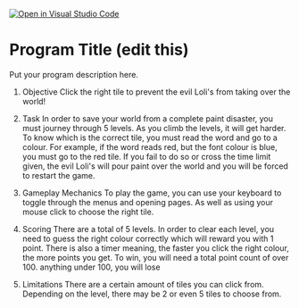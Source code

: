 [![Open in Visual Studio Code](https://classroom.github.com/assets/open-in-vscode-f059dc9a6f8d3a56e377f745f24479a46679e63a5d9fe6f495e02850cd0d8118.svg)](https://classroom.github.com/online_ide?assignment_repo_id=6696335&assignment_repo_type=AssignmentRepo)
# Program Title (edit this)

Put your program description here.

1. Objective 
    Click the right tile to prevent the evil Loli's from taking over the world!

2. Task
    In order to save your world from a complete paint disaster, you must journey through 5 levels. As you climb the levels, it will get harder. To know which is the correct tile, you must read the word and go to a colour. For example, if the word reads red, but the font colour is blue, you must go to the red tile. If you fail to do so or cross the time limit given, the evil Loli's will pour paint over the world and you will be forced to restart the game. 

3. Gameplay Mechanics
    To play the game, you can use your keyboard to toggle through the menus and opening pages.
    As well as using your mouse click to choose the right tile.

4. Scoring
    There are a total of 5 levels. In order to clear each level, you need to guess the right colour correctly which 
    will reward you with 1 point. There is also a timer meaning, the faster you click the right colour, the more points you get.
    To win, you will need a total point count of over 100. anything under 100, you will lose

5. Limitations
    There are a certain amount of tiles you can click from. Depending
    on the level, there may be 2 or even 5 tiles to choose from.